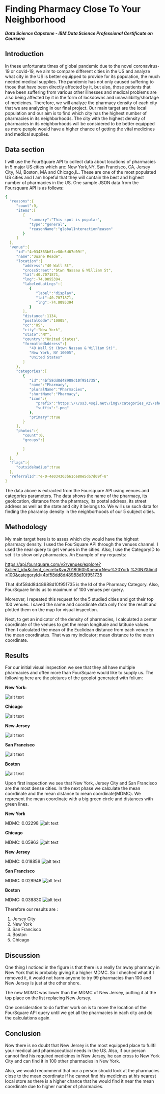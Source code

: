 # Finding Pharmacy Close To Your Neighborhood

**_Data Science Capstone - IBM Data Science Professional Certificate on Coursera_**

## Introduction

In these unfortunate times of global pandemic due to the novel coronavirus-19 or covid-19, we aim to compare different cities in the US
and analyze what city in the US is better equipped to provide for its population, the much needed medical supplies. The pandemic has not only caused suffering to those that have been directly affected by it, but also, those patients that have been suffering from various other illnesses and medical problems are also being affected by it in the form of lockdowns and unavailibilty/shortage of medicines.
Therefore, we will analyze the pharmacy density of each city that we are analyzing in our final project. Our main target are the local population and our aim is to find which city has the highest number of pharmacies in its neighborhoods. The city with the highest density of pharmacies in its neighborhoods will be considered to be better equipped as more people would have a higher chance of getting the vital medicines and medical supplies. 

## Data section 

I will use the FourSquare API to collect data about locations of pharmacies in 5 major US cities which are: New York,NY, San Francisco, CA, Jersey City, NJ,  Boston, MA and Chicago,IL. These are one of the most populated US cities and I am hopeful that they will contain the best and highest number of pharmacies in the US. One sample JSON data from the Foursquare API is as follows:
```yaml
{
  "reasons":{
     "count":0,
     "items":[
        {
           "summary":"This spot is popular",
           "type":"general",
           "reasonName":"globalInteractionReason"
        }
     ]
  },
  "venue":{
     "id":"4e034363b61ce80e5d67d09f",
     "name":"Duane Reade",
     "location":{
        "address":"40 Wall St",
        "crossStreet":"btwn Nassau & William St",
        "lat":40.7071871,
        "lng":-74.0095394,
        "labeledLatLngs":[
           {
              "label":"display",
              "lat":40.7071871,
              "lng":-74.0095394
           }
        ],
        "distance":1134,
        "postalCode":"10005",
        "cc":"US",
        "city":"New York",
        "state":"NY",
        "country":"United States",
        "formattedAddress":[
           "40 Wall St (btwn Nassau & William St)",
           "New York, NY 10005",
           "United States"
        ]
     },
     "categories":[
        {
           "id":"4bf58dd8d48988d10f951735",
           "name":"Pharmacy",
           "pluralName":"Pharmacies",
           "shortName":"Pharmacy",
           "icon":{
              "prefix":"https:\/\/ss3.4sqi.net\/img\/categories_v2\/shops\/pharmacy_",
              "suffix":".png"
           },
           "primary":true
        }
     ],
     "photos":{
        "count":0,
        "groups":[

        ]
     }
  },
  "flags":{
     "outsideRadius":true
  },
  "referralId":"e-0-4e034363b61ce80e5d67d09f-8"
}
```
The data above is extracted from the Foursquare API using venues and categories parameters. The data shows the name of the pharmacy, its geolocation, distance from the pharmacy, its postal address, its street address as well as the state and city it belongs to.
We will use such data for finding the pharamcy density in the neighborhoods of our 5 subject cities.

## Methodology

My main target here is to asses which city would have the highest pharmacy density. I used the FourSquare API through the venues channel. I used the near query to get venues in the cities. Also, I use the CategoryID to set it to show only pharmacies. An Example of my requests:

https://api.foursquare.com/v2/venues/explore?&client_id=&client_secret=&v=20180605&near=New%20York,%20NY&limit=100&categoryId=4bf58dd8d48988d10f951735

That 4bf58dd8d48988d10f951735 is the Id of the Pharmacy Category. Also, FourSquare limits us to maximum of 100 venues per query.

Moreover, I repeated this request for the 5 studied cities and got their top 100 venues. I saved the name and coordinate data only from the result and plotted them on the map for visual inspection.

Next, to get an indicator of the density of pharmacies, I calculated a center coordinate of the venues to get the mean longitude and latitude values. Then I calculated the mean of the Euclidean distance from each venue to the mean coordinates. That was my indicator; mean distance to the mean coordinate.

## Results

For our initial visual inspection we see that they all have multiple pharmacies and often more than FourSquare would like to supply us. The following here are the pictures of the geoplot generated with folium:

**New York:**

![alt text](https://github.com/Bilalesque/Coursera_Capstone/blob/master/docs/NY.PNG "New York")

**Chicago**

![alt text](https://github.com/Bilalesque/Coursera_Capstone/blob/master/docs/Chicago.PNG "Chicago")

**New Jersey**

![alt text](https://github.com/Bilalesque/Coursera_Capstone/blob/master/docs/NJ.PNG "New Jersey")

**San Francisco**

![alt text](https://github.com/Bilalesque/Coursera_Capstone/blob/master/docs/SF.PNG "San Francisco")

**Boston**

![alt text](https://github.com/Bilalesque/Coursera_Capstone/blob/master/docs/Boston.PNG "Boston")


Upon first inspection we see that New York, Jersey City and San Francisco are the most dense cities. In the next phase we calculate the mean coordinate and the mean distance to mean coordinate(MDMC). We represent the mean coordinate with a big green circle and distances with green lines.


**New York**

MDMC: 0.02298
![alt text](https://github.com/Bilalesque/Coursera_Capstone/blob/master/docs/NY%20MDMC.PNG "New York MDMC")

**Chicago**

MDMC: 0.05963
![alt text](https://github.com/Bilalesque/Coursera_Capstone/blob/master/docs/Chicago%20MDMC.PNG "Chicago MDMC")

**New Jersey**

MDMC: 0.018859
![alt text](https://github.com/Bilalesque/Coursera_Capstone/blob/master/docs/NJ%20MDMC.PNG "New Jersey MDMC")

**San Francisco**

MDMC: 0.028948
![alt text](https://github.com/Bilalesque/Coursera_Capstone/blob/master/docs/SF%20MDMC.PNG "San Francisco MDMC")

**Boston**

MDMC: 0.038830
![alt text](https://github.com/Bilalesque/Coursera_Capstone/blob/master/docs/Boston%20MCDC.PNG "Boston MDMC")


Therefore our results are :

1. Jersey City
2. New York
3. San Francisco
4. Boston
5. Chicago

## Discussion

One thing I noticed in the figure is that there is a really far away pharmacy in New York that is probably giving it a higher MDMC. So I cheched what if I removed it, it would not harm anyone to try 99 pharmacies than 100 and New Jersey is just at the other shore.

The new MDMC was lower than the MDMC of New Jersey, putting it at the top place on the list replacing New Jersey.

One consideration to do further work on is to move the location of the FourSquare API query until we get all the pharmacies in each city and do the calculations again.

## Conclusion

Now there is no doubt that New Jersey is the most equipped place to fullfil your medical and pharmaceutical needs in the US. Also, if our person cannot find his required medicines in New Jersey, he can cross to New York City and can find it in 100 other pharmacies in New York.

Also, we would recommend that our a person should look at the pharmacies close to the mean coordinate if he cannot find his medicines at his nearest local store as there is a higher chance that he would find it near the mean coordinate due to higher number of pharmacies.
